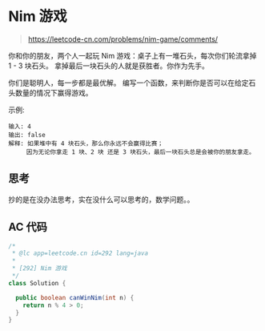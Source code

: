 # Nim 游戏

> https://leetcode-cn.com/problems/nim-game/comments/

你和你的朋友，两个人一起玩 Nim 游戏：桌子上有一堆石头，每次你们轮流拿掉 1 - 3 块石头。 拿掉最后一块石头的人就是获胜者。你作为先手。

你们是聪明人，每一步都是最优解。 编写一个函数，来判断你是否可以在给定石头数量的情况下赢得游戏。

示例:

```
输入: 4
输出: false
解释: 如果堆中有 4 块石头，那么你永远不会赢得比赛；
     因为无论你拿走 1 块、2 块 还是 3 块石头，最后一块石头总是会被你的朋友拿走。
```

## 思考

抄的是在没办法思考，实在没什么可以思考的，数学问题。。

## AC 代码

```java
/*
 * @lc app=leetcode.cn id=292 lang=java
 *
 * [292] Nim 游戏
 */
class Solution {

  public boolean canWinNim(int n) {
    return n % 4 > 0;
  }
}

```
